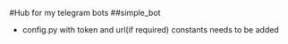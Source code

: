 #Hub for my telegram bots
##simple_bot
- config.py with token and url(if required) constants needs to be added
